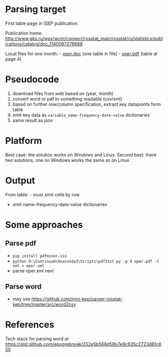 Parsing target
==============

First table page in ISEP publication. 

Publication home: 
	<http://www.gks.ru/wps/wcm/connect/rosstat_main/rosstat/ru/statistics/publications/catalog/doc_1140087276688>
	
Local files for one month:
	- [oper.doc](oper.doc) (one table in file)
	- [oper.pdf](oper.pdf) (table at page 4)
	
Pseudocode
==========

1. download files from web based on (year, month)
2. convert word or pdf to something readable (csv/xml)
3. based on further row/column specification, extract key datapoints form table 
4. emit key data as  ```variable_name-frequency-date-value``` dictionaries
5. same result as json

Platform
========

Best case: the solution works on Windows and Linux.
Second best: there two solutions, one on Windows works the same as on Linux. 

  
Output
======
	
From table:	
	- must emit cells by row 
  - emit name-frequency-date-value dictionaries
	
	
Some approaches
===============

Parse pdf
---------

- ```pip install pdfminer.six```
- ```python D:\Continuum\Anaconda3\Scripts\pdf2txt.py -p 4 oper.pdf -t xml > oper.xml```
- parse oper.xml next

Parse word
----------

- may use <https://github.com/mini-kep/parser-rosstat-kep/tree/master/src/word2csv>

References
==========

Tech stack for parsing word at <https://gist.github.com/epogrebnyak/252e5b568d58b7e9c635c2723d81c850>

